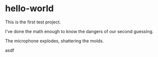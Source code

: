 # hello-world

This is the first test project.

I've done the math enough to know the dangers of our second guessing.

The microphone explodes, shattering the molds.

asdf
